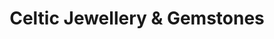 ---
title: "Celtic Jewellery & Gemstones"
url: /edinburgh/celtic-jewellery-and-gemstones-high-street-2/
shop: jewelry
---